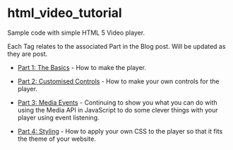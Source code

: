 # html_video_tutorial
Sample code with simple HTML 5 Video player.

Each Tag relates to the associated Part in the Blog post. Will be updated as they are post.

- [Part 1: The Basics](http://antonydandrea.com/html-5-video-basics) - How to make the player.

- [Part 2: Customised Controls](http://antonydandrea.com/html-5-video-customised-controls) - How to make your own controls for the player.

- [Part 3: Media Events](http://antonydandrea.com/html-5-video-media-events) - Continuing to show you what you can do with using the Media API in JavaScript to do some clever things with your player using event listening.

- [Part 4: Styling](http://antonydandrea.com/html-5-video-styling) - How to apply your own CSS to the player so that it fits the theme of your website.